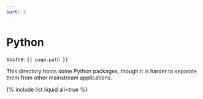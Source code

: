 ```yaml
---
sort: 3
---
```


# Python

source: `{{ page.path }}`

This directory hosts some Python packages, though it is harder to separate them from other mainstream applications.

{% include list.liquid all=true %}

